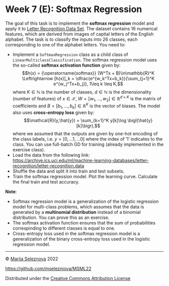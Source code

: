 # Week 7 (E): Softmax Regression 

The goal of this task is to implement the **softmax regression** model and apply it to 
[Letter Recognition Data Set](https://archive.ics.uci.edu/ml/datasets/Letter+Recognition). The dataset contains 16 numerical features, which are derived from images of capital letters of the English alphabet. The task is to classify the inputs into 26 classes, each corresponding to one of the alphabet letters.
You need to:

- Implement a ```SoftmaxRegression``` class as a child class of ```LinearMulticlassClassification```. The softmax regression model uses the so-called **softmax activation function** given by: 
$$h(x) = {\operatorname{softmax}} (W^Tx + B)\in\mathbb{R}^K \Leftrightarrow [h(x)]_k = \dfrac{e^{w_k^Tx+b_k}}{\sum_{j=1}^K e^{w_j^Tx+b_j}}, 1\leq k \leq K,$$
where $K\in\mathbb{N}$ is the number of classes, $d\in\mathbb{N}$ is the dimensionality (number of features) of $x\in\mathcal{X}$, $W=[w_1,\dots,w_2]\in\mathbb{R}^{d\times K}$ is the matrix of coefficients and $B=[b_1,\dots,b_k]\in\mathbb{R}^{K}$ is the vector of biases. The model also uses **cross-entropy loss** given by:
$$\mathcal{R}(y,\hat{y}) = \sum_{k=1}^K y[k]\log \bigl(\hat{y}[k]\bigr),$$
where we assumed that the outputs are given by one-hot encoding of the class labels, i.e. $y=[0,\dots 1,\dots 0]$ where the index of $'1'$ indicates to the class. You can use full-batch GD for training (already implemented in the exercise class).
- Load the data from the following link: https://archive.ics.uci.edu/ml/machine-learning-databases/letter-recognition/letter-recognition.data
- Shuffle the data and split it into train and test subsets. 
- Train the softmax regression model. Plot the learning curve. Calculate the final train and test accuracy.


**Note**: 
- Softmax regression model is a generalization of the logistic regression model for multi-class problems, which assumes that the data is generated by a **multinomial distribution** instead of a binomial distribution. You can prove this as an exercise. 
- The softmax activation function ensures that the sum of probabilities correspinding to different classes is equal to one.
- Cross-entropy loss used in the softmax regression model is a generalization of the binary cross-entropy loss used in the logistic regression model.




---
© [Mariia Seleznova](https://www.ai.math.uni-muenchen.de/members/phd_students/seleznova/index.html) 2022

https://github.com/mselezniova/MSML22

Distributed under the [Creative Commons Attribution License](https://creativecommons.org/licenses/by/4.0/)




